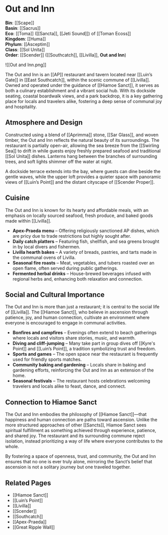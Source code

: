 <!-- wiki-header-section:start -->
# Out and Inn

<!-- wiki-header-section:end -->

<!-- not-for-live-publishing:start -->
<!-- obsidian-pull:start -->
**Bin**: [[Scape]]  
**Basin**: [[Sacrus]]  
**Eco**: [[Toma]] ([[Sancta]], [[Jeti Sound]]) of [[Toman Ecoss]]  
**Kingdom**: [[Huma]]  
**Phylum**: [[Asceptim]]  
**Class**: [[Sol Unita]]  
**Order**: [[Scender]] ([[Southcatch]], [[Livilla]], **Out and Inn**)

![[Out and Inn.png]]

The Out and Inn is an [[AP]] restaurant and tavern located near [[Luin’s Gate]] in [[East Southcatch]], within the scenic commune of [[Livilla]]. Owned and operated under the guidance of [[Hiamoe Sanct]], it serves as both a culinary establishment and a vibrant social hub. With its dockside seating, coastal boardwalk views, and a park backdrop, it is a key gathering place for locals and travelers alike, fostering a deep sense of communal joy and hospitality.

## Atmosphere and Design

Constructed using a blend of [[Aprimma]] stone, [[Sar Glass]], and woven timber, the Out and Inn reflects the natural beauty of its surroundings. The restaurant is partially open-air, allowing the sea breeze from the [[Swirling Sea]] to drift in while guests enjoy freshly prepared seafood and traditional [[Sol Unita]] dishes. Lanterns hang between the branches of surrounding trees, and soft lights shimmer off the water at night.

A dockside terrace extends into the bay, where guests can dine beside the gentle waves, while the upper loft provides a quieter space with panoramic views of [[Luin’s Point]] and the distant cityscape of [[Scender Proper]].

## Cuisine

The Out and Inn is known for its hearty and affordable meals, with an emphasis on locally sourced seafood, fresh produce, and baked goods made within [[Livilla]].

- **Apex-Praeda menu** – Offering religiously sanctioned AP dishes, which are pricy due to trade restrictions but highly sought after.
- **Daily catch platters** – Featuring fish, shellfish, and sea greens brought in by local divers and fishermen.
- **Livilla hearth bakes** – A variety of breads, pastries, and tarts made in the communal ovens of Livilla.
- **Seasonal fire roasts** – Meat, vegetables, and tubers roasted over an open flame, often served during public gatherings.
- **Fermented herbal drinks** – House-brewed beverages infused with regional herbs and, enhancing both relaxation and connection.

## Social and Cultural Importance

The Out and Inn is more than just a restaurant; it is central to the social life of [[Livilla]]. The [[Hiamoe Sanct]], who believe in ascension through patience, joy, and human connection, cultivate an environment where everyone is encouraged to engage in communal activities.

- **Bonfires and campfires** – Evenings often extend to beach gatherings where locals and visitors share stories, music, and warmth.
- **Diving and cliff-jumping** – Many take part in group dives off [[Kyre's Point]] and [[Luin’s Point]], a tradition symbolizing trust and freedom.
- **Sports and games** – The open space near the restaurant is frequently used for friendly sports matches.
- **Community baking and gardening** – Locals share in baking and gardening efforts, reinforcing the Out and Inn as an extension of the home.
- **Seasonal festivals** – The restaurant hosts celebrations welcoming travelers and locals alike to feast, dance, and connect.

## Connection to Hiamoe Sanct

The Out and Inn embodies the philosophy of [[Hiamoe Sanct]]—that happiness and human connection are paths toward ascension. Unlike the more structured approaches of other [[Sancts]], Hiamoe Sanct sees spiritual fulfillment as something achieved through experience, patience, and shared joy. The restaurant and its surrounding commune reject isolation, instead prioritizing a way of life where everyone contributes to the whole.

By fostering a space of openness, trust, and community, the Out and Inn ensures that no one is ever truly alone, mirroring the Sanct’s belief that ascension is not a solitary journey but one traveled together.

## Related Pages

- [[Hiamoe Sanct]]
- [[Luin’s Point]]
- [[Livilla]]
- [[Scender]]
- [[Southcatch]]
- [[Apex-Praeda]]
- [[Great Ripple Wall]]
<!-- obsidian-pull:end -->
<!-- not-for-live-publishing:end -->